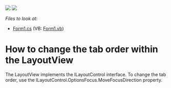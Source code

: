 <!-- default badges list -->
[![](https://img.shields.io/badge/Open_in_DevExpress_Support_Center-FF7200?style=flat-square&logo=DevExpress&logoColor=white)](https://supportcenter.devexpress.com/ticket/details/E1476)
[![](https://img.shields.io/badge/📖_How_to_use_DevExpress_Examples-e9f6fc?style=flat-square)](https://docs.devexpress.com/GeneralInformation/403183)
<!-- default badges end -->
<!-- default file list -->
*Files to look at*:

* [Form1.cs](./CS/S131978/Form1.cs) (VB: [Form1.vb](./VB/S131978/Form1.vb))
<!-- default file list end -->
# How to change the tab order within the LayoutView


<p>The LayoutView implements the ILayoutControl interface. To change the tab order, use the ILayoutControl.OptionsFocus.MoveFocusDirection property.</p>

<br/>


